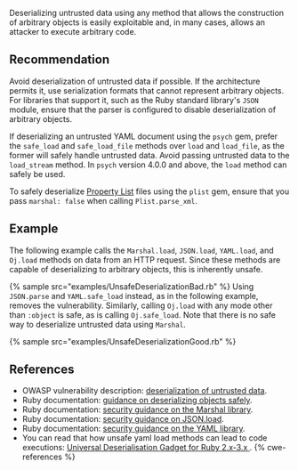 Deserializing untrusted data using any method that allows the construction of arbitrary objects is easily exploitable and, in many cases, allows an attacker to execute arbitrary code.


## Recommendation
Avoid deserialization of untrusted data if possible. If the architecture permits it, use serialization formats that cannot represent arbitrary objects. For libraries that support it, such as the Ruby standard library's `JSON` module, ensure that the parser is configured to disable deserialization of arbitrary objects.

If deserializing an untrusted YAML document using the `psych` gem, prefer the `safe_load` and `safe_load_file` methods over `load` and `load_file`, as the former will safely handle untrusted data. Avoid passing untrusted data to the `load_stream` method. In `psych` version 4.0.0 and above, the `load` method can safely be used.

To safely deserialize [Property List](https://en.wikipedia.org/wiki/Property_list) files using the `plist` gem, ensure that you pass `marshal: false` when calling `Plist.parse_xml`.


## Example
The following example calls the `Marshal.load`, `JSON.load`, `YAML.load`, and `Oj.load` methods on data from an HTTP request. Since these methods are capable of deserializing to arbitrary objects, this is inherently unsafe.

{% sample src="examples/UnsafeDeserializationBad.rb" %}
Using `JSON.parse` and `YAML.safe_load` instead, as in the following example, removes the vulnerability. Similarly, calling `Oj.load` with any mode other than `:object` is safe, as is calling `Oj.safe_load`. Note that there is no safe way to deserialize untrusted data using `Marshal`.

{% sample src="examples/UnsafeDeserializationGood.rb" %}

## References
* OWASP vulnerability description: [deserialization of untrusted data](https://www.owasp.org/index.php/Deserialization_of_untrusted_data).
* Ruby documentation: [guidance on deserializing objects safely](https://docs.ruby-lang.org/en/3.0.0/doc/security_rdoc.html).
* Ruby documentation: [security guidance on the Marshal library](https://ruby-doc.org/core-3.0.2/Marshal.html#module-Marshal-label-Security+considerations).
* Ruby documentation: [security guidance on JSON.load](https://ruby-doc.org/stdlib-3.0.2/libdoc/json/rdoc/JSON.html#method-i-load).
* Ruby documentation: [security guidance on the YAML library](https://ruby-doc.org/stdlib-3.0.2/libdoc/yaml/rdoc/YAML.html#module-YAML-label-Security).
* You can read that how unsafe yaml load methods can lead to code executions: [Universal Deserialisation Gadget for Ruby 2.x-3.x ](https://devcraft.io/2021/01/07/universal-deserialisation-gadget-for-ruby-2-x-3-x.html).
{% cwe-references %}
